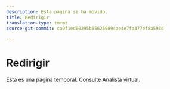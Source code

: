 ```yaml
---
description: Esta página se ha movido.
title: Redirigir
translation-type: tm+mt
source-git-commit: ca9f1ed00295b556250894ae4e7fa377ef8a593d

---
```



# Redirigir

Esta es una página temporal. Consulte Analista [virtual](../virtual-analyst.md).
